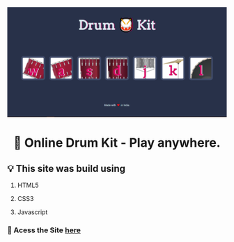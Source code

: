 <img src="./images/Homepage.PNG" alt="Homepage">

<h1 align="center">🥁 Online Drum Kit - Play anywhere.</h1>

## 💡 This site was build using

1. HTML5

2. CSS3

3. Javascript

### 📍 Acess the Site [here](https://vanwani2000.github.io/Drum-Kit-Project-Angela-Yu/)
